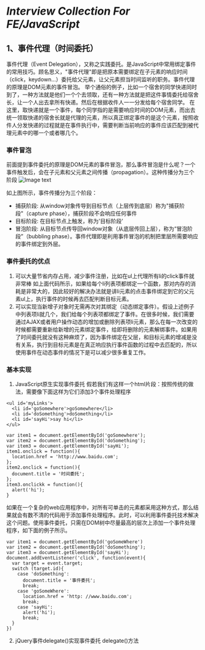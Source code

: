 # *Interview Collection For FE/JavaScript*

## 1、事件代理（时间委托）
事件代理（Event Delegation），又称之实践委托。是JavaScript中常用绑定事件的常用技巧。顾名思义，"事件代理"即是把原本需要绑定在子元素的响应时间（click，keydown...）委托给父元素，让父元素担当时间监听的职务。事件代理的原理是DOM元素的事件冒泡。
举个通俗的例子，比如一个宿舍的同学快递同时到了，一种方法就是他们一个个去领取，还有一种方法就是把这件事情委托给宿舍长，让一个人出去拿所有快递。然后在根据收件人一一分发给每个宿舍同学。
在这里，取快递就是一个事件，每个同学指的是需要响应时间的DOM元素，而出去统一领取快递的宿舍长就是代理的元素，所以真正绑定事件的是这个元素，按照收件人分发快递的过程就是在事件执行中，需要判断当前响应的事件应该匹配到被代理元素中的哪一个或者哪几个。

### 事件冒泡
前面提到事件委托的原理是DOM元素的事件冒泡，那么事件冒泡是什么呢？一个事件触发后，会在子元素和父元素之间传播（propagation）。这种传播分为三个阶段
![Image text](https://img-blog.csdnimg.cn/2019011111581623.jpg)

如上图所示，事件传播分为三个阶段：
* 捕获阶段: 从window对象传导到目标节点（上层传到底层）称为"捕获阶段"（capture phase），捕获阶段不会响应任何事件
* 目标阶段: 在目标节点上触发，称为'目标阶段'
* 冒泡阶段: 从目标节点传导回window对象（从底层传回上层），称为“冒泡阶段”（bubbling phase）。事件代理即是利用事件冒泡的机制把里层所需要响应的事件绑定到外层。

### 事件委托的优点
1. 可以大量节省内存占用，减少事件注册，比如在ul上代理所有li的click事件就非常棒
如上面代码所示，如果给每个li列表项都绑定一个函数，那对内存的消耗是非常大的，因此较好的解决办法就是讲li元素的点击事件绑定到它的父元素ul上，执行事件的时候再去匹配判断目标元素。
2. 可以实现当新增子对象时无需再次对其绑定（动态绑定事件）。假设上述例子中列表项li就几个，我们给每个列表项都绑定了事件。在很多时候，我们需要通过AJAX或者用户操作动态的增加或删除列表项li元素，那么在每一次改变的时候都需要重新给新增的元素绑定事件，给即将删除的元素解绑事件。如果用了时间委托就没有这种麻烦了，因为事件绑定在父层，和目标元素的增减是没有关系，执行到目标元素是在真正响应执行事件函数的过程中去匹配的，所以使用事件在动态事件的情况下是可以减少很多重复工作。

### 基本实现
1. JavaScript原生实现事件委托
假若我们有这样一个html片段：按照传统的做法，需要像下面这样为它们添加3个事件处理程序

```
<ul id='myLinks'>
  <li id='goSomewhere'>goSomewhere</li>
  <li id='doSomething'>doSomething</li>
  <li id='sayHi'>say hi</li>
</ul>

var item1 = document.getElementById('goSomewhere');
var item2 = document.getElementById('doSomething');
var item3 = document.getElementById('sayHi');
item1.onclick = function(){
  location.href = 'http://www.baidu.com';
};
item2.onclick = function(){
  document.title = '时间委托';
};
item3.onclickk = function(){
  alert('hi');
}
```

如果在一个复杂的web应用程序中，对所有可单击的元素都采用这种方式，那么结果就会有数不清的代码用于添加事件处理程序。此时，可以利用事件委托技术解决这个问题。使用事件委托，只需在DOM树中尽量最高的层次上添加一个事件处理程序，如下面的例子所示。

```
var item1 = document.getElementById('goSomeWhere')
var item2 = document.getElementById('doSomething');
var item3 = document.getElementById('sayHi');
document.addEventListener('click', function(event){
  var target = event.target;
  switch (target.id){
    case 'doSomething':
      document.title = '事件委托';
      break;
    case 'goSomeWhere':
      location.href = 'http: //www.baidu.com';
      break;
    case 'sayHi':
      alert('hi');
      break;
  }
})
```

2. jQuery事件delegate()实现事件委托
delegate()方法


